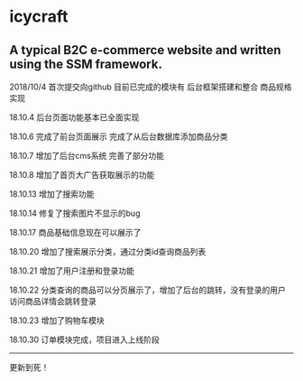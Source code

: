 # icycraft
A typical B2C e-commerce website and written using the SSM framework.
---

2018/10/4
首次提交向github
目前已完成的模块有
后台框架搭建和整合
商品规格实现

18.10.4
后台页面功能基本已全面实现

18.10.6
完成了前台页面展示
完成了从后台数据库添加商品分类

18.10.7
增加了后台cms系统
完善了部分功能

18.10.8
增加了首页大广告获取展示的功能

18.10.13
增加了搜索功能

18.10.14
修复了搜索图片不显示的bug

18.10.17
商品基础信息现在可以展示了

18.10.20
增加了搜索展示分类，通过分类id查询商品列表

18.10.21
增加了用户注册和登录功能

18.10.22
分类查询的商品可以分页展示了，增加了后台的跳转，没有登录的用户 访问商品详情会跳转登录

18.10.23
增加了购物车模块

18.10.30
订单模块完成，项目进入上线阶段

---
更新到死！
